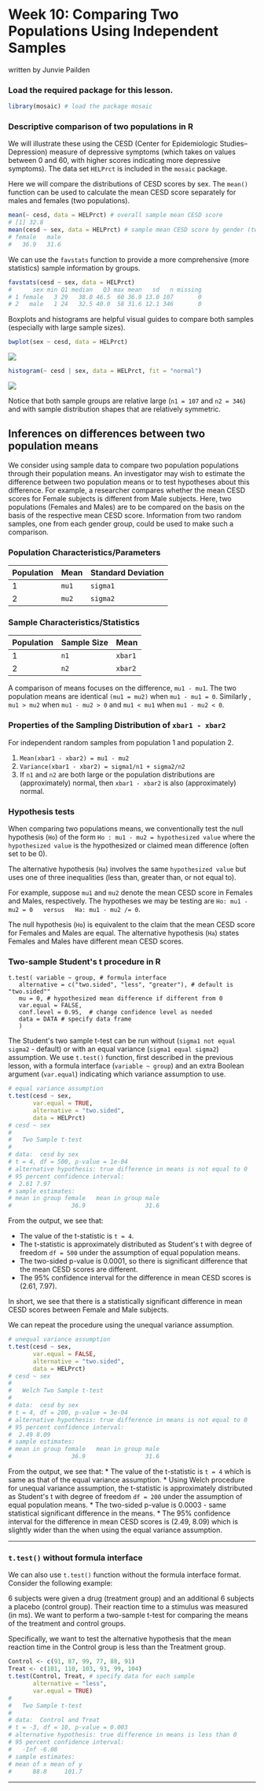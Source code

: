 Week 10: Comparing Two Populations Using Independent Samples
================
written by Junvie Pailden

### Load the required package for this lesson.

``` r
library(mosaic) # load the package mosaic
```

### Descriptive comparison of two populations in R

We will illustrate these using the CESD (Center for Epidemiologic Studies–Depression) measure of depressive symptoms (which takes on values between 0 and 60, with higher scores indicating more depressive symptoms). The data set `HELPrct` is included in the `mosaic` package.

Here we will compare the distributions of CESD scores by sex. The `mean()` function can be used to calculate the mean CESD score separately for males and females (two populations).

``` r
mean(~ cesd, data = HELPrct) # overall sample mean CESD score
# [1] 32.8
mean(cesd ~ sex, data = HELPrct) # sample mean CESD score by gender (two populations)
# female   male 
#   36.9   31.6
```

We can use the `favstats` function to provide a more comprehensive (more statistics) sample information by groups.

``` r
favstats(cesd ~ sex, data = HELPrct)
#      sex min Q1 median   Q3 max mean   sd   n missing
# 1 female   3 29   38.0 46.5  60 36.9 13.0 107       0
# 2   male   1 24   32.5 40.0  58 31.6 12.1 346       0
```

Boxplots and histograms are helpful visual guides to compare both samples (especially with large sample sizes).

``` r
bwplot(sex ~ cesd, data = HELPrct)
```

<img src="figures/03-wk10-1.png" style="display: block; margin: auto;" />

``` r
histogram(~ cesd | sex, data = HELPrct, fit = "normal")
```

<img src="figures/03-wk10-2.png" style="display: block; margin: auto;" />

Notice that both sample groups are relative large (`n1 = 107` and `n2 = 346`) and with sample distribution shapes that are relatively symmetric.

Inferences on differences between two population means
------------------------------------------------------

We consider using sample data to compare two population populations through their population means. An investigator may wish to estimate the difference between two population means or to test hypotheses about this difference. For example, a researcher compares whether the mean CESD scores for Female subjects is different from Male subjects. Here, two populations (Females and Males) are to be compared on the basis on the basis of the respective mean CESD score. Information from two random samples, one from each gender group, could be used to make such a comparison.

### Population Characteristics/Parameters

| Population | Mean  | Standard Deviation |
|------------|-------|--------------------|
| 1          | `mu1` | `sigma1`           |
| 2          | `mu2` | `sigma2`           |

### Sample Characteristics/Statistics

| Population | Sample Size | Mean    |
|------------|-------------|---------|
| 1          | `n1`        | `xbar1` |
| 2          | `n2`        | `xbar2` |

A comparison of means focuses on the difference, `mu1 - mu1`. The two population means are identical `(mu1 = mu2)` when `mu1 - mu1 = 0`. Similarly , `mu1 > mu2` when `mu1 - mu2 > 0` and `mu1 < mu1` when `mu1 - mu2 < 0`.

### Properties of the Sampling Distribution of `xbar1 - xbar2`

For independent random samples from population 1 and population 2.

1.  `Mean(xbar1 - xbar2) = mu1 - mu2`
2.  `Variance(xbar1 - xbar2) = sigma1/n1 + sigma2/n2`
3.  If `n1` and `n2` are both large or the population distributions are (approximately) normal, then `xbar1 - xbar2` is also (approximately) normal.

### Hypothesis tests

When comparing two populations means, we conventionally test the null hypothesis (`Ho`) of the form
`Ho : mu1 - mu2 = hypothesized value`
where the `hypothesized value` is the hypothesized or claimed mean difference (often set to be 0).

The alternative hypothesis (`Ha`) involves the same `hypothesized value` but uses one of three inequalities (less than, greater than, or not equal to).

For example, suppose `mu1` and `mu2` denote the mean CESD score in Females and Males, respectively. The hypotheses we may be testing are
`Ho: mu1 - mu2 = 0   versus   Ha: mu1 - mu2 /= 0`.

The null hypothesis (`Ho`) is equivalent to the claim that the mean CESD score for Females and Males are equal. The alternative hypothesis (`Ha`) states Females and Males have different mean CESD scores.

### Two-sample Student's t procedure in R

    t.test( variable ~ group, # formula interface
       alternative = c("two.sided", "less", "greater"), # default is "two.sided""
       mu = 0, # hypothesized mean difference if different from 0
       var.equal = FALSE,
       conf.level = 0.95,  # change confidence level as needed
       data = DATA # specify data frame
       )

The Student's two sample t-test can be run without (`sigma1 not equal sigma2` - default) or with an equal variance (`sigma1 equal sigma2`) assumption. We use `t.test()` function, first described in the previous lesson, with a formula interface (`variable ~ group`) and an extra Boolean argument (`var.equal`) indicating which variance assumption to use.

``` r
# equal variance assumption
t.test(cesd ~ sex,  
       var.equal = TRUE, 
       alternative = "two.sided",
       data = HELPrct)
# cesd ~ sex
# 
#   Two Sample t-test
# 
# data:  cesd by sex
# t = 4, df = 500, p-value = 1e-04
# alternative hypothesis: true difference in means is not equal to 0
# 95 percent confidence interval:
#  2.61 7.97
# sample estimates:
# mean in group female   mean in group male 
#                 36.9                 31.6
```

From the output, we see that:

-   The value of the t-statistic is `t = 4`.
-   The t-statistic is approximately distributed as Student's t with degree of freedom `df = 500` under the assumption of equal population means.
-   The two-sided p-value is 0.0001, so there is significant difference that the mean CESD scores are different.
-   The 95% confidence interval for the difference in mean CESD scores is (2.61, 7.97).

In short, we see that there is a statistically significant difference in mean CESD scores between Female and Male subjects.

We can repeat the procedure using the unequal variance assumption.

``` r
# unequal variance assumption
t.test(cesd ~ sex, 
       var.equal = FALSE, 
       alternative = "two.sided",
       data = HELPrct)
# cesd ~ sex
# 
#   Welch Two Sample t-test
# 
# data:  cesd by sex
# t = 4, df = 200, p-value = 3e-04
# alternative hypothesis: true difference in means is not equal to 0
# 95 percent confidence interval:
#  2.49 8.09
# sample estimates:
# mean in group female   mean in group male 
#                 36.9                 31.6
```

From the output, we see that: \* The value of the t-statistic is `t = 4` which is same as that of the equal variance assumption. \* Using Welch procedure for unequal variance assumption, the t-statistic is approximately distributed as Student's t with degree of freedom `df = 200` under the assumption of equal population means. \* The two-sided p-value is 0.0003 - same statistical significant difference in the means. \* The 95% confidence interval for the difference in mean CESD scores is (2.49, 8.09) which is slightly wider than the when using the equal variance assumption.

------------------------------------------------------------------------

### `t.test()` without formula interface

We can also use `t.test()` function without the formula interface format. Consider the following example:

6 subjects were given a drug (treatment group) and an additional 6 subjects a placebo (control group). Their reaction time to a stimulus was measured (in ms). We want to perform a two-sample t-test for comparing the means of the treatment and control groups.

Specifically, we want to test the alternative hypothesis that the mean reaction time in the Control group is less than the Treatment group.

``` r
Control <- c(91, 87, 99, 77, 88, 91)
Treat <- c(101, 110, 103, 93, 99, 104)
t.test(Control, Treat, # specify data for each sample
       alternative = "less", 
       var.equal = TRUE)
# 
#   Two Sample t-test
# 
# data:  Control and Treat
# t = -3, df = 10, p-value = 0.003
# alternative hypothesis: true difference in means is less than 0
# 95 percent confidence interval:
#   -Inf -6.08
# sample estimates:
# mean of x mean of y 
#      88.8     101.7
```

------------------------------------------------------------------------
